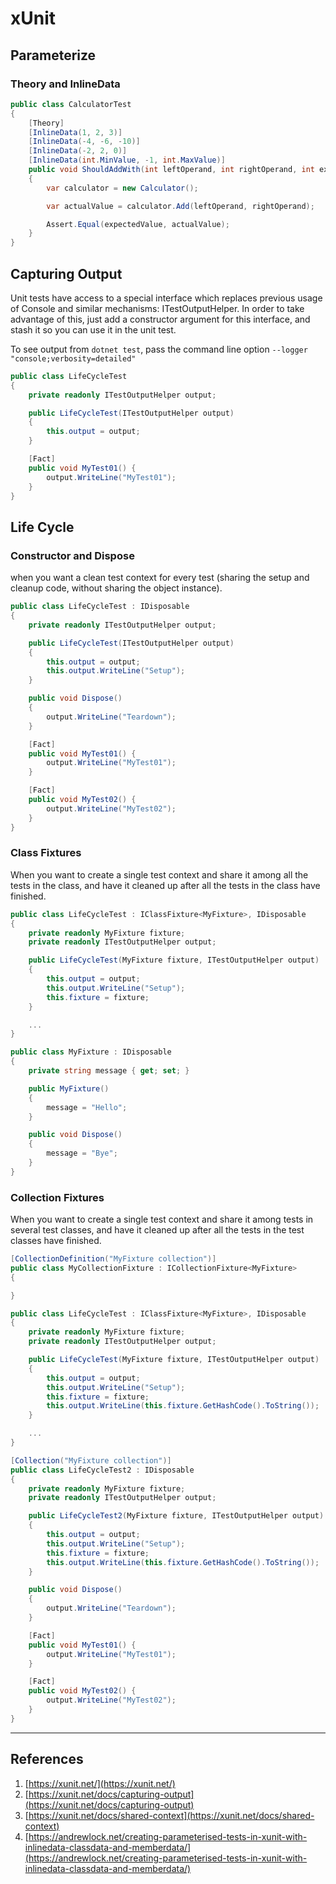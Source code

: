 # xUnit

## Parameterize

### Theory and InlineData

```cs
public class CalculatorTest
{
    [Theory]
    [InlineData(1, 2, 3)]
    [InlineData(-4, -6, -10)]
    [InlineData(-2, 2, 0)]
    [InlineData(int.MinValue, -1, int.MaxValue)]
    public void ShouldAddWith(int leftOperand, int rightOperand, int expectedValue)
    {
        var calculator = new Calculator();

        var actualValue = calculator.Add(leftOperand, rightOperand);

        Assert.Equal(expectedValue, actualValue);
    }
}
```

## Capturing Output

Unit tests have access to a special interface which replaces previous usage of Console and similar mechanisms: ITestOutputHelper. In order to take advantage of this, just add a constructor argument for this interface, and stash it so you can use it in the unit test.

To see output from `dotnet test`, pass the command line option `--logger "console;verbosity=detailed"`

```cs
public class LifeCycleTest
{
    private readonly ITestOutputHelper output;

    public LifeCycleTest(ITestOutputHelper output)
    {
        this.output = output;
    }

    [Fact]
    public void MyTest01() {
        output.WriteLine("MyTest01");
    }
}
```

## Life Cycle

### Constructor and Dispose

when you want a clean test context for every test (sharing the setup and cleanup code, without sharing the object instance).

```cs
public class LifeCycleTest : IDisposable
{
    private readonly ITestOutputHelper output;

    public LifeCycleTest(ITestOutputHelper output)
    {
        this.output = output;
        this.output.WriteLine("Setup");
    }

    public void Dispose()
    {
        output.WriteLine("Teardown");
    }

    [Fact]
    public void MyTest01() {
        output.WriteLine("MyTest01");
    }

    [Fact]
    public void MyTest02() {
        output.WriteLine("MyTest02");
    }
}
```

### Class Fixtures

When you want to create a single test context and share it among all the tests in the class, and have it cleaned up after all the tests in the class have finished.

```cs
public class LifeCycleTest : IClassFixture<MyFixture>, IDisposable
{
    private readonly MyFixture fixture;
    private readonly ITestOutputHelper output;

    public LifeCycleTest(MyFixture fixture, ITestOutputHelper output)
    {
        this.output = output;
        this.output.WriteLine("Setup");
        this.fixture = fixture;
    }

    ...
}
```

```cs
public class MyFixture : IDisposable
{
    private string message { get; set; }

    public MyFixture()
    {
        message = "Hello";
    }

    public void Dispose()
    {
        message = "Bye";
    }
}
```

### Collection Fixtures

When you want to create a single test context and share it among tests in several test classes, and have it cleaned up after all the tests in the test classes have finished.

```cs
[CollectionDefinition("MyFixture collection")]
public class MyCollectionFixture : ICollectionFixture<MyFixture>
{

}
```

```cs
public class LifeCycleTest : IClassFixture<MyFixture>, IDisposable
{
    private readonly MyFixture fixture;
    private readonly ITestOutputHelper output;

    public LifeCycleTest(MyFixture fixture, ITestOutputHelper output)
    {
        this.output = output;
        this.output.WriteLine("Setup");
        this.fixture = fixture;
        this.output.WriteLine(this.fixture.GetHashCode().ToString());
    }

    ...
}
```

```cs
[Collection("MyFixture collection")]
public class LifeCycleTest2 : IDisposable
{
    private readonly MyFixture fixture;
    private readonly ITestOutputHelper output;

    public LifeCycleTest2(MyFixture fixture, ITestOutputHelper output)
    {
        this.output = output;
        this.output.WriteLine("Setup");
        this.fixture = fixture;
        this.output.WriteLine(this.fixture.GetHashCode().ToString());
    }

    public void Dispose()
    {
        output.WriteLine("Teardown");
    }

    [Fact]
    public void MyTest01() {
        output.WriteLine("MyTest01");
    }

    [Fact]
    public void MyTest02() {
        output.WriteLine("MyTest02");
    }
}
```

---

## References

1. [https://xunit.net/](https://xunit.net/)
2. [https://xunit.net/docs/capturing-output](https://xunit.net/docs/capturing-output)
3. [https://xunit.net/docs/shared-context](https://xunit.net/docs/shared-context)
4. [https://andrewlock.net/creating-parameterised-tests-in-xunit-with-inlinedata-classdata-and-memberdata/](https://andrewlock.net/creating-parameterised-tests-in-xunit-with-inlinedata-classdata-and-memberdata/)
